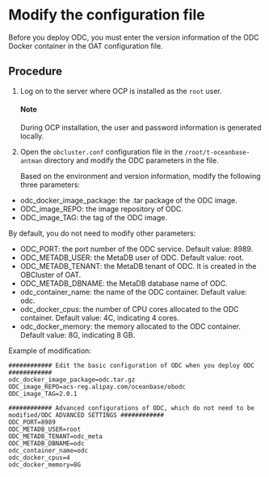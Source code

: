 # Modify the configuration file

Before you deploy ODC, you must enter the version information of the ODC Docker container in the OAT configuration file.

## Procedure

1. Log on to the server where OCP is installed as the `root` user.

   <main id="notice" type='explain'>
     <h4>Note</h4>
     <p>During OCP installation, the user and password information is generated locally. </p>
   </main>

2. Open the `obcluster.conf` configuration file in the `/root/t-oceanbase-antman` directory and modify the ODC parameters in the file.

   Based on the environment and version information, modify the following three parameters:

<ul>
   <li>odc_docker_image_package: the .tar package of the ODC image. </li>
   <li>ODC_image_REPO: the image repository of ODC. </li>
   <li> ODC_image_TAG: the tag of the ODC image. </li>
   </ul>

   By default, you do not need to modify other parameters:

<ul>
   <li>ODC_PORT: the port number of the ODC service. Default value: 8989. </li>
   <li>ODC_METADB_USER: the MetaDB user of ODC. Default value: root. </li>
   <li>ODC_METADB_TENANT: the MetaDB tenant of ODC. It is created in the OBCluster of OAT. </li>
   <li>ODC_METADB_DBNAME: the MetaDB database name of ODC. </li>
   <li>odc_container_name: the name of the ODC container. Default value: odc. </li>
   <li>odc_docker_cpus: the number of CPU cores allocated to the ODC container. Default value: 4C, indicating 4 cores. </li>
   <li>odc_docker_memory: the memory allocated to the ODC container. Default value: 8G, indicating 8 GB. </li>
   </ul>

   Example of modification:

   ```shell
   ############ Edit the basic configuration of ODC when you deploy ODC ############
   odc_docker_image_package=odc.tar.gz
   ODC_image_REPO=acs-reg.alipay.com/oceanbase/obodc
   ODC_image_TAG=2.0.1

   ############ Advanced configurations of ODC, which do not need to be modified/ODC ADVANCED SETTINGS ############
   ODC_PORT=8989
   ODC_METADB_USER=root
   ODC_METADB_TENANT=odc_meta
   ODC_METADB_DBNAME=odc
   odc_container_name=odc
   odc_docker_cpus=4
   odc_docker_memory=8G
   ```
